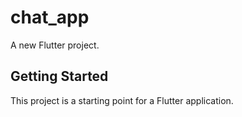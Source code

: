 # chat_app

A new Flutter project.

## Getting Started

This project is a starting point for a Flutter application.


